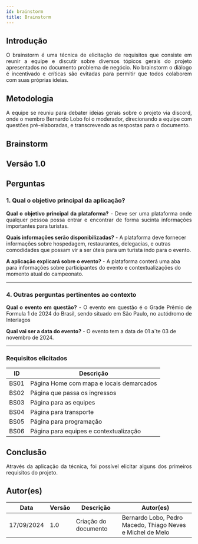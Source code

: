 ```yaml
---
id: brainstorm
title: Brainstorm
---
```

 
## Introdução
<p align = "justify">
O brainstorm é uma técnica de elicitação de requisitos que consiste em reunir a equipe e discutir sobre diversos tópicos gerais do projeto apresentados no documento problema de negócio. No brainstorm o diálogo é incentivado e críticas são evitadas para permitir que todos colaborem com suas próprias ideias.
</p>
 
## Metodologia
<p align = "justify">
A equipe se reuniu para debater ideias gerais sobre o projeto via discord, onde o membro Bernardo Lobo foi o moderador, direcionando a equipe com questões pré-elaboradas, e transcrevendo as respostas para o documento.
</p>
 
## Brainstorm
 
## Versão 1.0
 
## Perguntas
 
### 1. Qual o objetivo principal da aplicação?
 
<p align = "justify">
<b>Qual o objetivo principal da plataforma?</b> - Deve ser uma plataforma onde qualquer pessoa possa entrar e encontrar de forma sucinta informações importantes para turistas.
</p>
 
<b>Quais informações serão disponibilizadas?</b> - A plataforma deve fornecer informações sobre hospedagem, restaurantes, delegacias, e outras comodidades que possam vir a ser úteis para um turista indo para o evento.
  
<b>A aplicação explicará sobre o evento?</b> - A plataforma conterá uma aba para informações sobre participantes do evento e contextualizações do momento atual do campeonato.
</p>
 
---
 
<!-- ### 2. Como será o processo para cadastrar um novo clientetorneio? -->
 
<!-- Nosso app não terá cadastro -->
 
<!-- ### 3. Como será a forma de adicionar produtos?
 
<p align = "justify">
<b>XXXX</b> - O cliente ao cadastrar...
</p>
 
<p align = "justify">
<b>YYYYY</b> - O produto tem...
</p>
 
<b>ZZZZ</b> - O produto....
 
<b>XXXX</b> - O produto....

 
--- -->
<!-- Os produtos serão únicos, sendo eles as páginas pre montadas -->
 
### 4. Outras perguntas pertinentes ao contexto

<p align = "justify">
<b>Qual o evento em questão?</b> - O evento em questão é o Grade Prêmio de Formula 1 de 2024 do Brasil, sendo situado em São Paulo, no autódromo de Interlagos
 
<b>Qual vai ser a data do evento?</b> - O evento tem a data de 01 a´te 03 de novembro de 2024.
 
---
 
<!-- ### 5. "Outras perguntas pertinentes ao contexto", Como seria a forma de adicionar do cliente adicionar os produtos ?
<p align = "justify">
<b>XXX</b> - O cliente....
</p>
 
### 6. Quais informações seriam interessante para o cliente?
<p align = "justify">
   <b>XXX</b> - Informações...
   
   <b>ZZZZ</b> - O cliente usuário poderá acessar informações...

   <b>WWWWs</b> - O usuário poderá ver scouts de partidas do torneio, ver as regras dos torneios, locais e data das partidas.
   
</p> -->
 
### Requisitos elicitados
 
|ID|Descrição|
|----|-------------|
|BS01| Página Home com mapa e locais demarcados|
|BS02| Página que passa os ingressos|
|BS03| Página para as equipes|
|BS04| Página para transporte|
|BS05| Página para programação|
|BS06| Página para equipes e contextualização|
 
## Conclusão
<p align = "justify">
Através da aplicação da técnica, foi possível elicitar alguns dos primeiros requisitos do projeto.
</p>
<!-- ## Referências Bibliográficas
 BARBOSA, S. D. J; DA SILVA, B. S. Interação humano-computador. Elsevier, 2010. 
-->
 
 
## Autor(es)
| Data | Versão | Descrição | Autor(es) |
| -- | -- | -- | -- |
| 17/09/2024 | 1.0 | Criação do documento | Bernardo Lobo, Pedro Macedo, Thiago Neves e Michel de Melo |
